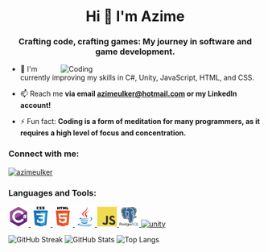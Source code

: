 <h1 align="center">Hi 👋 I'm Azime</h1>
<h3 align="center">Crafting code, crafting games: My journey in software and game development.</h3>

<img align="right" alt="Coding" width="400" src="https://media.giphy.com/media/L1R1tvI9svkIWwpVYr/giphy.gif">

- 🌱 I'm currently improving my skills in C#, Unity, JavaScript, HTML, and CSS.

- 📫 Reach me **via email azimeulker@hotmail.com or my LinkedIn account!**

- ⚡ Fun fact: **Coding is a form of meditation for many programmers, as it requires a high level of focus and concentration.**

<h3 align="left">Connect with me:</h3>
<p align="left">
<a href="https://linkedin.com/in/azimeulker" target="blank"><img align="center" src="https://raw.githubusercontent.com/rahuldkjain/github-profile-readme-generator/master/src/images/icons/Social/linked-in-alt.svg" alt="azimeulker" height="30" width="40" /></a>
</p>

<h3 align="left">Languages and Tools:</h3>
<p align="left"> <a href="https://www.w3schools.com/cs/" target="_blank" rel="noreferrer"> <img src="https://raw.githubusercontent.com/devicons/devicon/master/icons/csharp/csharp-original.svg" alt="csharp" width="40" height="40"/> </a> <a href="https://www.w3schools.com/css/" target="_blank" rel="noreferrer"> <img src="https://raw.githubusercontent.com/devicons/devicon/master/icons/css3/css3-original-wordmark.svg" alt="css3" width="40" height="40"/> </a> <a href="https://www.w3.org/html/" target="_blank" rel="noreferrer"> <img src="https://raw.githubusercontent.com/devicons/devicon/master/icons/html5/html5-original-wordmark.svg" alt="html5" width="40" height="40"/> </a> <a href="https://www.java.com" target="_blank" rel="noreferrer"> <img src="https://raw.githubusercontent.com/devicons/devicon/master/icons/java/java-original.svg" alt="java" width="40" height="40"/> </a> <a href="https://developer.mozilla.org/en-US/docs/Web/JavaScript" target="_blank" rel="noreferrer"> <img src="https://raw.githubusercontent.com/devicons/devicon/master/icons/javascript/javascript-original.svg" alt="javascript" width="40" height="40"/> </a> <a href="https://www.postgresql.org" target="_blank" rel="noreferrer"> <img src="https://raw.githubusercontent.com/devicons/devicon/master/icons/postgresql/postgresql-original-wordmark.svg" alt="postgresql" width="40" height="40"/> </a> <a href="https://unity.com/" target="_blank" rel="noreferrer"> <img src="https://www.vectorlogo.zone/logos/unity3d/unity3d-icon.svg" alt="unity" width="40" height="40"/> </a> </p>


![GitHub Streak](https://github-readme-streak-stats.herokuapp.com/?user=azimeulker&theme=radical)
![GitHub Stats](https://github-readme-stats.vercel.app/api?username=azimeulker&theme=radical)
![Top Langs](https://github-readme-stats.vercel.app/api/top-langs/?username=azimeulker&langs_count=8&layout=compact&theme=radical)







